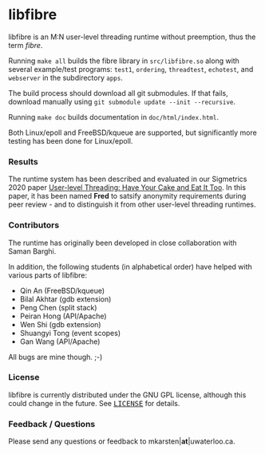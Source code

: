 libfibre
========

libfibre is an M:N user-level threading runtime without preemption, thus the term <i>fibre</i>.

Running `make all` builds the fibre library in `src/libfibre.so` along with several example/test programs: `test1`, `ordering`, `threadtest`, `echotest`, and `webserver` in the subdirectory `apps`.

The build process should download all git submodules.
If that fails, download manually using `git submodule update --init --recursive`.

Running `make doc` builds documentation in `doc/html/index.html`.

Both Linux/epoll and FreeBSD/kqueue are supported, but significantly more testing has been done for Linux/epoll.

### Results

The runtime system has been described and evaluated in our Sigmetrics 2020
paper [User-level Threading: Have Your Cake and Eat It Too](https://cs.uwaterloo.ca/~mkarsten/papers/sigmetrics2020.html).
In this paper, it has been named <b>Fred</b> to satsify anonymity
requirements during peer review - and to distinguish it from other user-level threading runtimes.

### Contributors

The runtime has originally been developed in close collaboration with Saman Barghi.

In addition, the following students (in alphabetical order) have helped with various parts of libfibre:

- Qin An (FreeBSD/kqueue)
- Bilal Akhtar (gdb extension)
- Peng Chen (split stack)
- Peiran Hong (API/Apache)
- Wen Shi (gdb extension)
- Shuangyi Tong (event scopes)
- Gan Wang (API/Apache)

 All bugs are mine though. ;-)

### License

libfibre is currently distributed under the GNU GPL license, although this could change in the future. See <tt>[LICENSE](LICENSE)</tt> for details.

### Feedback / Questions

Please send any questions or feedback to mkarsten|**at**|uwaterloo.ca.
